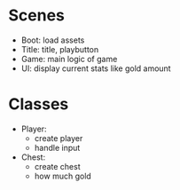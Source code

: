 # Scenes
- Boot: load assets
- Title: title, playbutton
- Game: main logic of game
- UI: display current stats like gold amount

# Classes
- Player:
  - create player
  - handle input
- Chest:
  - create chest
  - how much gold